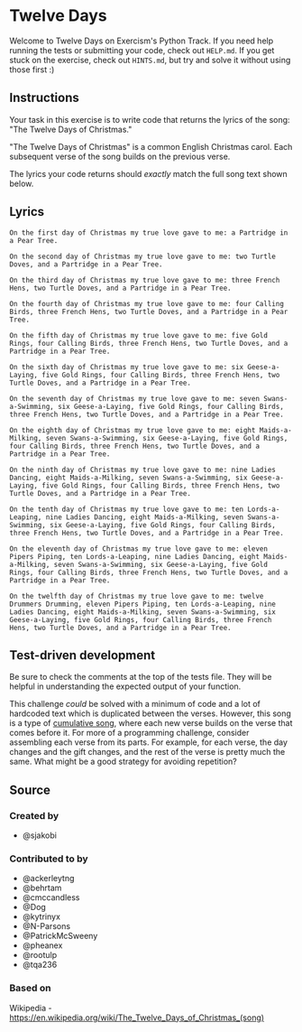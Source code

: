 # Twelve Days

Welcome to Twelve Days on Exercism's Python Track.
If you need help running the tests or submitting your code, check out `HELP.md`.
If you get stuck on the exercise, check out `HINTS.md`, but try and solve it without using those first :)

## Instructions

Your task in this exercise is to write code that returns the lyrics of the song: "The Twelve Days of Christmas."

"The Twelve Days of Christmas" is a common English Christmas carol.
Each subsequent verse of the song builds on the previous verse.

The lyrics your code returns should _exactly_ match the full song text shown below.

## Lyrics

```text
On the first day of Christmas my true love gave to me: a Partridge in a Pear Tree.

On the second day of Christmas my true love gave to me: two Turtle Doves, and a Partridge in a Pear Tree.

On the third day of Christmas my true love gave to me: three French Hens, two Turtle Doves, and a Partridge in a Pear Tree.

On the fourth day of Christmas my true love gave to me: four Calling Birds, three French Hens, two Turtle Doves, and a Partridge in a Pear Tree.

On the fifth day of Christmas my true love gave to me: five Gold Rings, four Calling Birds, three French Hens, two Turtle Doves, and a Partridge in a Pear Tree.

On the sixth day of Christmas my true love gave to me: six Geese-a-Laying, five Gold Rings, four Calling Birds, three French Hens, two Turtle Doves, and a Partridge in a Pear Tree.

On the seventh day of Christmas my true love gave to me: seven Swans-a-Swimming, six Geese-a-Laying, five Gold Rings, four Calling Birds, three French Hens, two Turtle Doves, and a Partridge in a Pear Tree.

On the eighth day of Christmas my true love gave to me: eight Maids-a-Milking, seven Swans-a-Swimming, six Geese-a-Laying, five Gold Rings, four Calling Birds, three French Hens, two Turtle Doves, and a Partridge in a Pear Tree.

On the ninth day of Christmas my true love gave to me: nine Ladies Dancing, eight Maids-a-Milking, seven Swans-a-Swimming, six Geese-a-Laying, five Gold Rings, four Calling Birds, three French Hens, two Turtle Doves, and a Partridge in a Pear Tree.

On the tenth day of Christmas my true love gave to me: ten Lords-a-Leaping, nine Ladies Dancing, eight Maids-a-Milking, seven Swans-a-Swimming, six Geese-a-Laying, five Gold Rings, four Calling Birds, three French Hens, two Turtle Doves, and a Partridge in a Pear Tree.

On the eleventh day of Christmas my true love gave to me: eleven Pipers Piping, ten Lords-a-Leaping, nine Ladies Dancing, eight Maids-a-Milking, seven Swans-a-Swimming, six Geese-a-Laying, five Gold Rings, four Calling Birds, three French Hens, two Turtle Doves, and a Partridge in a Pear Tree.

On the twelfth day of Christmas my true love gave to me: twelve Drummers Drumming, eleven Pipers Piping, ten Lords-a-Leaping, nine Ladies Dancing, eight Maids-a-Milking, seven Swans-a-Swimming, six Geese-a-Laying, five Gold Rings, four Calling Birds, three French Hens, two Turtle Doves, and a Partridge in a Pear Tree.
```

## Test-driven development

 Be sure to check the comments at the top of the tests file.
 They will be helpful in understanding the expected output of your function.

This challenge _could_ be solved with a minimum of code and a lot of hardcoded text which is duplicated between the verses.
However, this song is a type of [cumulative song][cumulative song], where each new verse builds on the verse that comes before it.
For more of a programming challenge, consider assembling each verse from its parts.
For example, for each verse, the day changes and the gift changes, and the rest of the verse is pretty much the same.
What might be a good strategy for avoiding repetition?

[cumulative song]: https://en.wikipedia.org/wiki/Cumulative_song

## Source

### Created by

- @sjakobi

### Contributed to by

- @ackerleytng
- @behrtam
- @cmccandless
- @Dog
- @kytrinyx
- @N-Parsons
- @PatrickMcSweeny
- @pheanex
- @rootulp
- @tqa236

### Based on

Wikipedia - https://en.wikipedia.org/wiki/The_Twelve_Days_of_Christmas_(song)